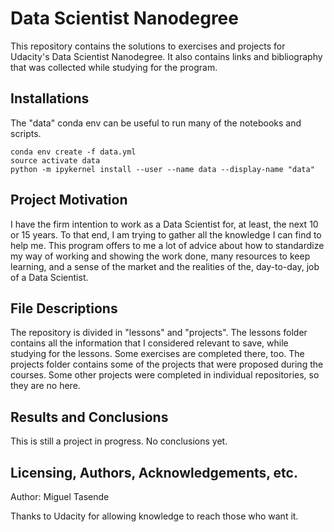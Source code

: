 # Data Scientist Nanodegree
This repository contains the solutions to exercises and projects for Udacity's Data Scientist Nanodegree. It also contains links and bibliography that was collected while studying for the program.

## Installations
The "data" conda env can be useful to run many of the notebooks and scripts.
```
conda env create -f data.yml
source activate data
python -m ipykernel install --user --name data --display-name "data"
```

## Project Motivation
I have the firm intention to work as a Data Scientist for, at least, the next 10 or 15 years. To that end, I am trying to gather all the knowledge I can find to help me. This program offers to me a lot of advice about how to standardize my way of working and showing the work done, many resources to keep learning, and a sense of the market and the realities of the, day-to-day, job of a Data Scientist.

## File Descriptions
The repository is divided in "lessons" and "projects". The lessons folder contains all the information that I considered relevant to save, while studying for the lessons. Some exercises are completed there, too. The projects folder contains some of the projects that were proposed during the courses. Some other projects were completed in individual repositories, so they are no here.

## Results and Conclusions
This is still a project in progress. No conclusions yet.

## Licensing, Authors, Acknowledgements, etc.
Author: Miguel Tasende

Thanks to Udacity for allowing knowledge to reach those who want it.
